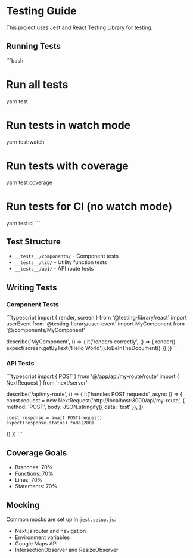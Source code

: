 # Testing Guide

This project uses Jest and React Testing Library for testing.

## Running Tests

\`\`\`bash
# Run all tests
yarn test

# Run tests in watch mode
yarn test:watch

# Run tests with coverage
yarn test:coverage

# Run tests for CI (no watch mode)
yarn test:ci
\`\`\`

## Test Structure

- `__tests__/components/` - Component tests
- `__tests__/lib/` - Utility function tests
- `__tests__/api/` - API route tests

## Writing Tests

### Component Tests
\`\`\`typescript
import { render, screen } from '@testing-library/react'
import userEvent from '@testing-library/user-event'
import MyComponent from '@/components/MyComponent'

describe('MyComponent', () => {
  it('renders correctly', () => {
    render(<MyComponent />)
    expect(screen.getByText('Hello World')).toBeInTheDocument()
  })
})
\`\`\`

### API Tests
\`\`\`typescript
import { POST } from '@/app/api/my-route/route'
import { NextRequest } from 'next/server'

describe('/api/my-route', () => {
  it('handles POST requests', async () => {
    const request = new NextRequest('http://localhost:3000/api/my-route', {
      method: 'POST',
      body: JSON.stringify({ data: 'test' }),
    })

    const response = await POST(request)
    expect(response.status).toBe(200)
  })
})
\`\`\`

## Coverage Goals

- Branches: 70%
- Functions: 70%
- Lines: 70%
- Statements: 70%

## Mocking

Common mocks are set up in `jest.setup.js`:
- Next.js router and navigation
- Environment variables
- Google Maps API
- IntersectionObserver and ResizeObserver
